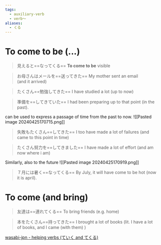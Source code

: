 ```yaml
---
tags:
  - auxiliary-verb
  - verb〜
aliases:
  - くる
---
```


# To come to be (...)

>見えると==なってくる==
>**To come to be** visible

>お母さんはメールを==送ってきた==
>My mother sent an email (and it arrived)

>たくさん==勉強してきた==
I have studied a lot (up to now)

>準備を==してきていた==
>I had been preparing up to that point (in the past).

can be used to express a passage of time from the past to now.
![[Pasted image 20240425170715.png]]
>失敗もたくさん==してきた==
>I too have made a lot of failures (and came to this point in time)

>たくさん努力を==してきました==
>I have made a lot of effort (and am now where i am)

Similarly, also to the future
![[Pasted image 20240425170919.png]]
>７月には暑く==なってくる==
>By July, it will have come to be hot (now it is april).
# To come (and bring)

>友達は==連れてくる==
>To bring friends (e.g. home)

>本をたくさん==持ってきた==
>I brought a lot of books (lit. I have a lot of books, and I came (with them) )

[wasabi-jpn - helping verbs (ていく and てくる)](https://www.wasabi-jpn.com/japanese-grammar/helping-verbs/)